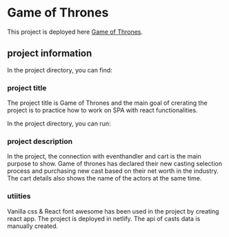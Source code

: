 # Game of Thrones

This project is deployed here [Game of Thrones](https://game-of-thrones-series.netlify.app/).

## project information
In the project directory, you can find:


### project title
The project title is Game of Thrones and the main goal of crerating the project is to practice how to work on SPA with react functionalities.

In the project directory, you can run:

### project description

In the project, the connection with eventhandler and cart is the main purpose to show. Game of thrones has declared their new casting selection process and purchasing new cast based on their net worth in the industry. The cart details also shows the name of the actors at the same time.

### utiities

Vanilla css & React font awesome has been used in the project by creating react app. The project is deployed in netlify. The api of casts data is manually created.

